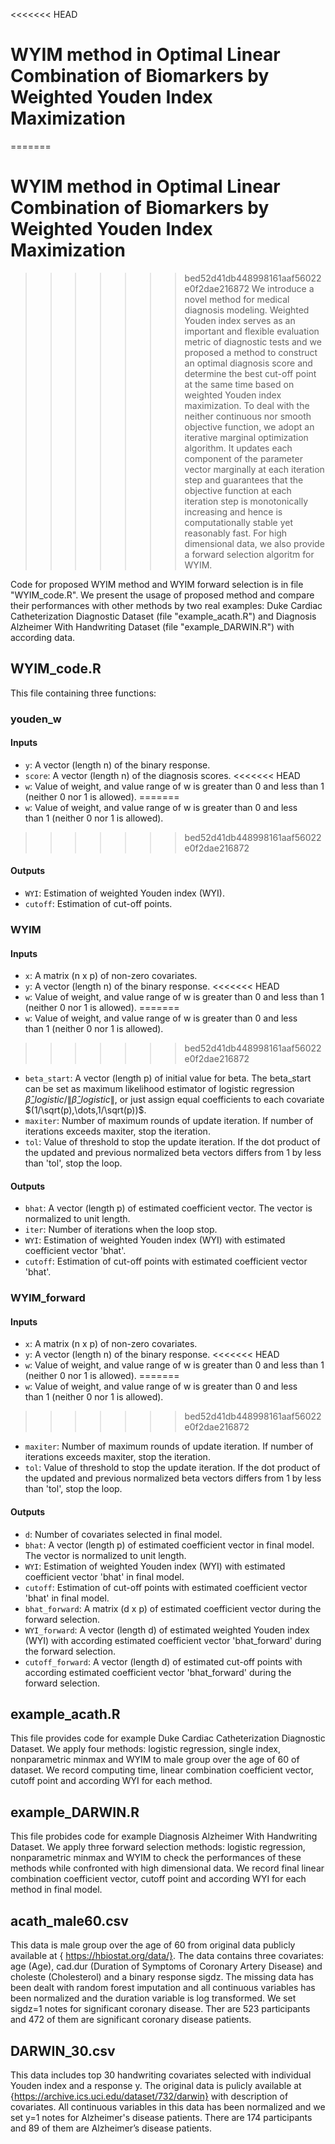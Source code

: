 <<<<<<< HEAD

# WYIM method in Optimal Linear Combination of Biomarkers by Weighted Youden Index Maximization

=======
# WYIM method in Optimal Linear Combination of Biomarkers by Weighted Youden Index Maximization

>>>>>>> bed52d41db448998161aaf56022e0f2dae216872
We introduce a novel method for medical diagnosis modeling. Weighted Youden index serves as an important and flexible evaluation metric of diagnostic tests and we proposed a method to construct an optimal diagnosis score and determine the best cut-off point at the same time based on weighted Youden index maximization. To deal with the neither continuous nor smooth objective function, we adopt an iterative marginal optimization algorithm. It updates each component of the parameter vector marginally at each iteration step and guarantees that the objective function at each iteration step is monotonically increasing and hence is computationally stable yet reasonably fast. For high dimensional data, we also provide a forward selection algoritm for WYIM. 

Code for proposed WYIM method and WYIM forward selection is in file "WYIM_code.R". We present the usage of proposed method and compare their performances with other methods by two real examples: Duke Cardiac Catheterization Diagnostic Dataset (file "example_acath.R") and Diagnosis Alzheimer With Handwriting Dataset (file "example_DARWIN.R") with according data.

## WYIM_code.R
This file containing three functions:
### youden_w
#### Inputs
- `y`: A vector (length n) of the binary response.
- `score`: A vector (length n) of the diagnosis scores.
<<<<<<< HEAD
- `w`: Value of weight, and value range of w is greater than 0 and less than 1 (neither 0 nor 1 is allowed).
=======
- `w`: Value of weight, and value range of w is greater than 0 and less than 1 (neither 0 nor 1 is allowed).
>>>>>>> bed52d41db448998161aaf56022e0f2dae216872

#### Outputs
- `WYI`: Estimation of weighted Youden index (WYI).
- `cutoff`: Estimation of cut-off points.

### WYIM
#### Inputs
- `x`: A matrix (n x p) of non-zero covariates.
- `y`: A vector (length n) of the binary response.
<<<<<<< HEAD
- `w`: Value of weight, and value range of w is greater than 0 and less than 1 (neither 0 nor 1 is allowed).
=======
- `w`: Value of weight, and value range of w is greater than 0 and less than 1 (neither 0 nor 1 is allowed).
>>>>>>> bed52d41db448998161aaf56022e0f2dae216872
- `beta_start`: A vector (length p) of initial value for beta. The beta_start can be set as maximum likelihood estimator of logistic regression $\hat{\beta}\_{logistic} / \|\hat{\beta}\_{logistic}\|$, or just assign equal coefficients to each covariate $(1/\sqrt(p),\dots,1/\sqrt(p))$.
- `maxiter`: Number of maximum rounds of update iteration. If number of iterations exceeds maxiter, stop the iteration.
- `tol`: Value of threshold to stop the update iteration. If the dot product of the updated and previous normalized beta vectors differs from 1 by less than 'tol', stop the loop.​

#### Outputs
- `bhat`: A vector (length p) of estimated coefficient vector. The vector is normalized to unit length.
- `iter`: Number of iterations when the loop stop.
- `WYI`: Estimation of weighted Youden index (WYI) with estimated coefficient vector 'bhat'.
- `cutoff`: Estimation of cut-off points with estimated coefficient vector 'bhat'.

### WYIM_forward
#### Inputs
- `x`: A matrix (n x p) of non-zero covariates.
- `y`: A vector (length n) of the binary response.
<<<<<<< HEAD
- `w`: Value of weight, and value range of w is greater than 0 and less than 1 (neither 0 nor 1 is allowed).
=======
- `w`: Value of weight, and value range of w is greater than 0 and less than 1 (neither 0 nor 1 is allowed).
>>>>>>> bed52d41db448998161aaf56022e0f2dae216872
- `maxiter`: Number of maximum rounds of update iteration. If number of iterations exceeds maxiter, stop the iteration.
- `tol`: Value of threshold to stop the update iteration. If the dot product of the updated and previous normalized beta vectors differs from 1 by less than 'tol', stop the loop.​

#### Outputs
- `d`: Number of covariates selected in final model.
- `bhat`: A vector (length p) of estimated coefficient vector in final model. The vector is normalized to unit length.
- `WYI`: Estimation of weighted Youden index (WYI) with estimated coefficient vector 'bhat' in final model.
- `cutoff`: Estimation of cut-off points with estimated coefficient vector 'bhat' in final model.
- `bhat_forward`: A matrix (d x p) of estimated coefficient vector during the forward selection.
- `WYI_forward`: A vector (length d) of estimated weighted Youden index (WYI) with according estimated coefficient vector 'bhat_forward' during the forward selection.
- `cutoff_forward`: A vector (length d) of estimated cut-off points with according estimated coefficient vector 'bhat_forward' during the forward selection.



## example_acath.R
This file provides code for example Duke Cardiac Catheterization Diagnostic Dataset. We apply four methods: logistic regression, single index, nonparametric minmax and WYIM to male group over the age of 60 of dataset. We record computing time, linear combination coefficient vector, cutoff point and according WYI for each method. 

## example_DARWIN.R 
This file probides code for example Diagnosis Alzheimer With Handwriting Dataset. We apply three forward selection methods: logistic regression, nonparametric minmax and WYIM to check the performances of these methods while confronted with high dimensional data. We record final linear combination coefficient vector, cutoff point and according WYI for each method in final model. 


## acath_male60.csv
This data is male group over the age of 60 from original data publicly available at { https://hbiostat.org/data/}. The data contains three covariates: age (Age), cad.dur (Duration of Symptoms of Coronary Artery Disease) and choleste (Cholesterol) and a binary response sigdz.
The missing data has been dealt with random forest imputation and all continuous variables has been normalized and the duration variable is log transformed. We set sigdz=1 notes for significant coronary disease.
 Ther are 523 participants and 472 of them are significant coronary disease patients.

## DARWIN_30.csv
This data includes top 30 handwriting covariates selected with individual Youden index and a response y. The original data is pulicly available at {https://archive.ics.uci.edu/dataset/732/darwin} with description of covariates. All continuous variables in this data has been normalized and we set y=1 notes for Alzheimer's disease patients.
There are 174 participants and 89 of them are Alzheimer’s disease patients.
